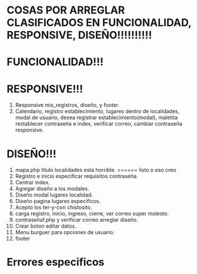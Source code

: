 # COSAS POR ARREGLAR CLASIFICADOS EN FUNCIONALIDAD, RESPONSIVE, DISEÑO!!!!!!!!!!

# FUNCIONALIDAD!!!



# RESPONSIVE!!!
1. Responsive mis_registros, diseño, y footer.
2. Calendario, registro establecimiento, lugares dentro de localidades, modal de usuario, desea registrar establecimiento(modal), maletita restablecer contraseña e index, verificar correo, cambiar contraseña responsive.



# DISEÑO!!!
1. mapa.php titulo localidades esta horrible.   ====== listo o eso creo
2. Registro e inicio especificar requisitos contraseña.
3. Centrar index.
4. Agregar diseño a los modales.
5. Diseño modal lugares localidad.
6. Diseño pagina lugares especificos.
7. Acepto los ter-y-con chistosito.
8. carga registro, inicio, ingreso, cierre, ver correo super molesto.
9. contraseñaf.php y verificar correo  arreglar diseño.
10. Crear boton editar datos.
11. Menu burguer para opciones de usuario.
12. footer

# Errores especificos

    